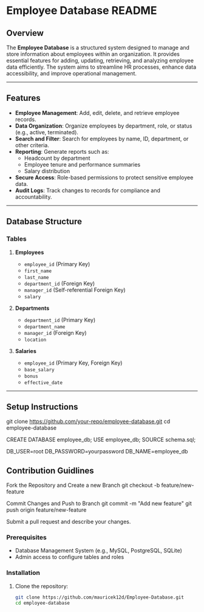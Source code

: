 # Employee Database README

## Overview

The **Employee Database** is a structured system designed to manage and store information about employees within an organization. It provides essential features for adding, updating, retrieving, and analyzing employee data efficiently. The system aims to streamline HR processes, enhance data accessibility, and improve operational management.

---

## Features

- **Employee Management**: Add, edit, delete, and retrieve employee records.
- **Data Organization**: Organize employees by department, role, or status (e.g., active, terminated).
- **Search and Filter**: Search for employees by name, ID, department, or other criteria.
- **Reporting**: Generate reports such as:
  - Headcount by department
  - Employee tenure and performance summaries
  - Salary distribution
- **Secure Access**: Role-based permissions to protect sensitive employee data.
- **Audit Logs**: Track changes to records for compliance and accountability.

---

## Database Structure

### Tables

1. **Employees**
   - `employee_id` (Primary Key)
   - `first_name`
   - `last_name`
   - `department_id` (Foreign Key)
   - `manager_id` (Self-referential Foreign Key)
   - `salary`

2. **Departments**
   - `department_id` (Primary Key)
   - `department_name`
   - `manager_id` (Foreign Key)
   - `location`

3. **Salaries**
   - `employee_id` (Primary Key, Foreign Key)
   - `base_salary`
   - `bonus`
   - `effective_date`

---

## Setup Instructions

git clone https://github.com/your-repo/employee-database.git
cd employee-database

CREATE DATABASE employee_db;
USE employee_db;
SOURCE schema.sql;

DB_USER=root
DB_PASSWORD=yourpassword
DB_NAME=employee_db

## Contribution Guidlines

Fork the Repository and Create a new Branch
git checkout -b feature/new-feature

Commit Changes and Push to Branch
git commit -m "Add new feature"
git push origin feature/new-feature

Submit a pull request and describe your changes. 




### Prerequisites

- Database Management System (e.g., MySQL, PostgreSQL, SQLite)
- Admin access to configure tables and roles

### Installation

1. Clone the repository:
   ```bash
   git clone https://github.com/mauricek12d/Employee-Database.git
   cd employee-database







